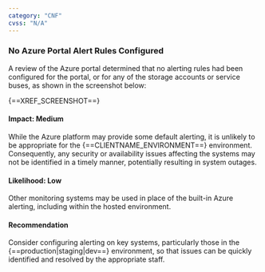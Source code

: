 ```yaml
---
category: "CNF"
cvss: "N/A"
---
```

### No Azure Portal Alert Rules Configured
A review of the Azure portal determined that no alerting rules had been configured for the portal, or for any of the storage accounts or service buses, as shown in the screenshot below:

{==XREF_SCREENSHOT==}
#### Impact: Medium
While the Azure platform may provide some default alerting, it is unlikely to be appropriate for the {==CLIENTNAME_ENVIRONMENT==} environment. Consequently, any security or availability issues affecting the systems may not be identified in a timely manner, potentially resulting in system outages.
#### Likelihood: Low
Other monitoring systems may be used in place of the built-in Azure alerting, including within the hosted environment.
#### Recommendation
Consider configuring alerting on key systems, particularly those in the {==production|staging|dev==} environment, so that issues can be quickly identified and resolved by the appropriate staff.